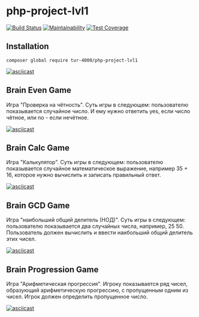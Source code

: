 # php-project-lvl1

[![Build Status](https://travis-ci.org/Tur-4000/php-project-lvl1.svg?branch=master)](https://travis-ci.org/Tur-4000/php-project-lvl1)
[![Maintainability](https://api.codeclimate.com/v1/badges/69e5673b29ec59b876b0/maintainability)](https://codeclimate.com/github/Tur-4000/php-project-lvl1/maintainability)
[![Test Coverage](https://api.codeclimate.com/v1/badges/69e5673b29ec59b876b0/test_coverage)](https://codeclimate.com/github/Tur-4000/php-project-lvl1/test_coverage)

## Installation

`composer global require tur-4000/php-project-lvl1`

[![asciicast](https://asciinema.org/a/254620.svg)](https://asciinema.org/a/254620)

## Brain Even Game

Игра "Проверка на чётность". Суть игры в следующем: пользователю показывается случайное число. И ему нужно ответить yes, если число чётное, или no - если нечётное.

[![asciicast](https://asciinema.org/a/255030.svg)](https://asciinema.org/a/255030)

## Brain Calc Game

Игра "Калькулятор". Суть игры в следующем: пользователю показывается случайное математическое выражение, например 35 + 16, которое нужно вычислить и записать правильный ответ.

[![asciicast](https://asciinema.org/a/255304.svg)](https://asciinema.org/a/255304)

## Brain GCD Game

Игра "наибольший общий делитель (НОД)". Суть игры в следующем: пользователю показывается два случайных числа, например, 25 50. Пользователь должен вычислить и ввести наибольший общий делитель этих чисел.

[![asciicast](https://asciinema.org/a/255337.svg)](https://asciinema.org/a/255337)

## Brain Progression Game

Игра "Арифметическая прогрессия".
Игроку показывается ряд чисел, образующий арифметическую прогрессию, с пропущенным одним из чисел. Игрок должен определить пропущенное число.

[![asciicast](https://asciinema.org/a/255412.svg)](https://asciinema.org/a/255412)
